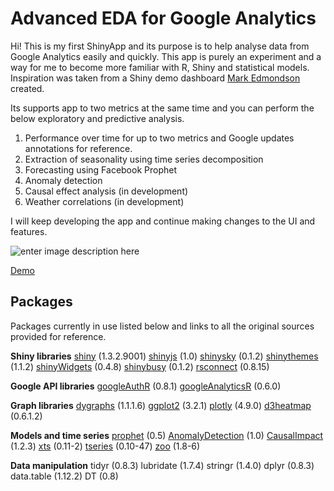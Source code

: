 # Advanced EDA for Google Analytics

Hi! This is my first ShinyApp and its purpose is to help analyse data from Google Analytics easily and quickly. 
This app is purely an experiment and a way for me to become more familiar with R, Shiny and statistical models.
Inspiration was taken from a Shiny demo dashboard [Mark Edmondson](https://github.com/MarkEdmondson1234) created. 

Its supports app to two metrics at the same time and you can perform the below exploratory and predictive analysis.

 1. Performance over time for up to two metrics and Google updates annotations for reference.
 2. Extraction of seasonality using time series decomposition
 3. Forecasting using Facebook Prophet
 4. Anomaly detection
 5. Causal effect analysis (in development)
 6. Weather correlations (in development)

I will keep developing the app and continue making changes to the UI and features. 

![enter image description here](https://lh3.googleusercontent.com/IKtaRXpSlzfBXH_Qh6_MBiG86YtKtby9wvdPNG1VsoUAhf1d8aPgMIpYEbF-5Se-IDWtkyhkjltk "Advanced EDA Screenshot")

[Demo](https://karapalidis.com/advanced-eda/)

## Packages

Packages currently in use listed below and links to all the original sources provided for reference.

**Shiny libraries**
[shiny](https://github.com/rstudio/shiny) (1.3.2.9001)
[shinyjs](https://github.com/daattali/shinyjs) (1.0)
[shinysky](https://github.com/AnalytixWare/ShinySky) (0.1.2)
[shinythemes](https://github.com/rstudio/shinythemes) (1.1.2)
[shinyWidgets](https://github.com/dreamRs/shinyWidgets) (0.4.8)
[shinybusy](https://github.com/dreamRs/shinybusy) (0.1.2)
[rsconnect](https://github.com/rstudio/rsconnect) (0.8.15)

**Google API libraries**
[googleAuthR](https://code.markedmondson.me/googleAuthR/) (0.8.1)
[googleAnalyticsR](https://code.markedmondson.me/googleAnalyticsR/) (0.6.0)

**Graph libraries**
[dygraphs](https://github.com/rstudio/dygraphs) (1.1.1.6)
[ggplot2](https://cran.r-project.org/web/packages/ggplot2/index.html) (3.2.1)
[plotly](https://cran.r-project.org/web/packages/plotly/index.html) (4.9.0)
[d3heatmap](https://github.com/rstudio/d3heatmap) (0.6.1.2)

**Models and time series**
[prophet](https://facebook.github.io/prophet/) (0.5)
[AnomalyDetection](https://github.com/twitter/AnomalyDetection) (1.0)
[CausalImpact](https://github.com/google/CausalImpact) (1.2.3)
[xts](https://cran.r-project.org/web/packages/xts/index.html) (0.11-2)
[tseries](https://cran.r-project.org/web/packages/tseries/index.html) (0.10-47)
[zoo](https://cran.r-project.org/web/packages/zoo/index.html) (1.8-6)

**Data manipulation**
tidyr (0.8.3)
lubridate (1.7.4)
stringr (1.4.0)
dplyr (0.8.3)
data.table (1.12.2)
DT (0.8)
